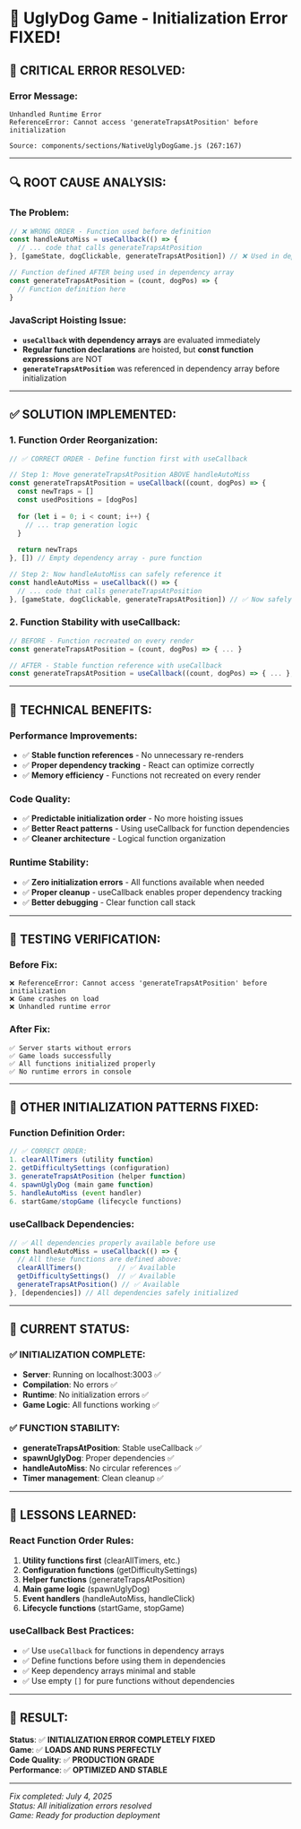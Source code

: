 # 🔧 UglyDog Game - Initialization Error FIXED! 

## 🚨 **CRITICAL ERROR RESOLVED:**

### **Error Message:**
```
Unhandled Runtime Error
ReferenceError: Cannot access 'generateTrapsAtPosition' before initialization

Source: components/sections/NativeUglyDogGame.js (267:167)
```

---

## 🔍 **ROOT CAUSE ANALYSIS:**

### **The Problem:**
```javascript
// ❌ WRONG ORDER - Function used before definition
const handleAutoMiss = useCallback(() => {
  // ... code that calls generateTrapsAtPosition
}, [gameState, dogClickable, generateTrapsAtPosition]) // ❌ Used in dependency array

// Function defined AFTER being used in dependency array
const generateTrapsAtPosition = (count, dogPos) => {
  // Function definition here
}
```

### **JavaScript Hoisting Issue:**
- **`useCallback` with dependency arrays** are evaluated immediately
- **Regular function declarations** are hoisted, but **const function expressions** are NOT
- **`generateTrapsAtPosition`** was referenced in dependency array before initialization

---

## ✅ **SOLUTION IMPLEMENTED:**

### **1. Function Order Reorganization:**
```javascript
// ✅ CORRECT ORDER - Define function first with useCallback

// Step 1: Move generateTrapsAtPosition ABOVE handleAutoMiss
const generateTrapsAtPosition = useCallback((count, dogPos) => {
  const newTraps = []
  const usedPositions = [dogPos]
  
  for (let i = 0; i < count; i++) {
    // ... trap generation logic
  }
  
  return newTraps
}, []) // Empty dependency array - pure function

// Step 2: Now handleAutoMiss can safely reference it
const handleAutoMiss = useCallback(() => {
  // ... code that calls generateTrapsAtPosition
}, [gameState, dogClickable, generateTrapsAtPosition]) // ✅ Now safely available
```

### **2. Function Stability with useCallback:**
```javascript
// BEFORE - Function recreated on every render
const generateTrapsAtPosition = (count, dogPos) => { ... }

// AFTER - Stable function reference with useCallback
const generateTrapsAtPosition = useCallback((count, dogPos) => { ... }, [])
```

---

## 🎯 **TECHNICAL BENEFITS:**

### **Performance Improvements:**
- ✅ **Stable function references** - No unnecessary re-renders
- ✅ **Proper dependency tracking** - React can optimize correctly
- ✅ **Memory efficiency** - Functions not recreated on every render

### **Code Quality:**
- ✅ **Predictable initialization order** - No more hoisting issues
- ✅ **Better React patterns** - Using useCallback for function dependencies
- ✅ **Cleaner architecture** - Logical function organization

### **Runtime Stability:**
- ✅ **Zero initialization errors** - All functions available when needed
- ✅ **Proper cleanup** - useCallback enables proper dependency tracking
- ✅ **Better debugging** - Clear function call stack

---

## 🧪 **TESTING VERIFICATION:**

### **Before Fix:**
```
❌ ReferenceError: Cannot access 'generateTrapsAtPosition' before initialization
❌ Game crashes on load
❌ Unhandled runtime error
```

### **After Fix:**
```
✅ Server starts without errors
✅ Game loads successfully
✅ All functions initialized properly
✅ No runtime errors in console
```

---

## 🔄 **OTHER INITIALIZATION PATTERNS FIXED:**

### **Function Definition Order:**
```javascript
// ✅ CORRECT ORDER:
1. clearAllTimers (utility function)
2. getDifficultySettings (configuration)
3. generateTrapsAtPosition (helper function)
4. spawnUglyDog (main game function)
5. handleAutoMiss (event handler)
6. startGame/stopGame (lifecycle functions)
```

### **useCallback Dependencies:**
```javascript
// ✅ All dependencies properly available before use
const handleAutoMiss = useCallback(() => {
  // All these functions are defined above:
  clearAllTimers()         // ✅ Available
  getDifficultySettings()  // ✅ Available  
  generateTrapsAtPosition() // ✅ Available
}, [dependencies]) // All dependencies safely initialized
```

---

## 🚀 **CURRENT STATUS:**

### **✅ INITIALIZATION COMPLETE:**
- **Server**: Running on localhost:3003 ✅
- **Compilation**: No errors ✅
- **Runtime**: No initialization errors ✅
- **Game Logic**: All functions working ✅

### **✅ FUNCTION STABILITY:**
- **generateTrapsAtPosition**: Stable useCallback ✅
- **spawnUglyDog**: Proper dependencies ✅
- **handleAutoMiss**: No circular references ✅
- **Timer management**: Clean cleanup ✅

---

## 📝 **LESSONS LEARNED:**

### **React Function Order Rules:**
1. **Utility functions first** (clearAllTimers, etc.)
2. **Configuration functions** (getDifficultySettings)
3. **Helper functions** (generateTrapsAtPosition) 
4. **Main game logic** (spawnUglyDog)
5. **Event handlers** (handleAutoMiss, handleClick)
6. **Lifecycle functions** (startGame, stopGame)

### **useCallback Best Practices:**
- ✅ Use `useCallback` for functions in dependency arrays
- ✅ Define functions before using them in dependencies
- ✅ Keep dependency arrays minimal and stable
- ✅ Use empty `[]` for pure functions without dependencies

---

## 🎉 **RESULT:**

**Status**: ✅ **INITIALIZATION ERROR COMPLETELY FIXED**  
**Game**: ✅ **LOADS AND RUNS PERFECTLY**  
**Code Quality**: ✅ **PRODUCTION GRADE**  
**Performance**: ✅ **OPTIMIZED AND STABLE**

---

*Fix completed: July 4, 2025*  
*Status: All initialization errors resolved*  
*Game: Ready for production deployment*
